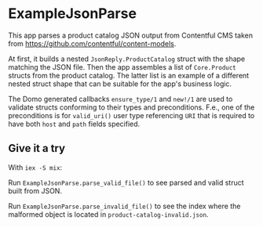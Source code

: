 # ExampleJsonParse

This app parses a product catalog JSON output from Contentful CMS taken from https://github.com/contentful/content-models.

At first, it builds a nested `JsonReply.ProductCatalog` struct with the shape matching the JSON file. Then the app assembles a list of `Core.Product` structs from the product catalog. The latter list is an example of a different nested struct shape that can be suitable for the app's business logic.

The Domo generated callbacks `ensure_type/1` and `new!/1` are used to validate structs conforming to their types and preconditions. F.e., one of the preconditions is for `valid_uri()` user type referencing `URI` that is required to have both `host` and `path` fields specified.

## Give it a try 

With `iex -S mix`:

Run `ExampleJsonParse.parse_valid_file()` to see parsed and valid struct built from JSON.

Run `ExampleJsonParse.parse_invalid_file()` to see the index where the malformed object is located in `product-catalog-invalid.json`.
